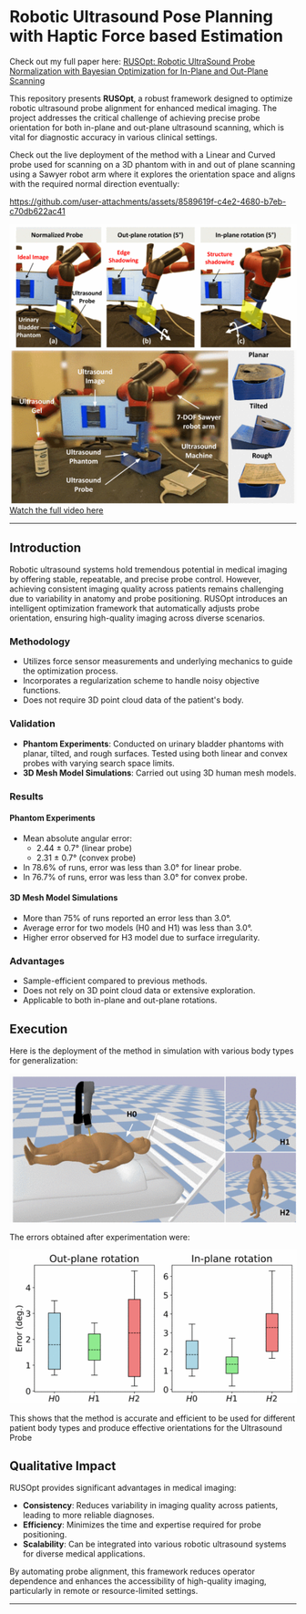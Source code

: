 # Robotic Ultrasound Pose Planning with Haptic Force based Estimation


Check out my full paper here: [RUSOpt: Robotic UltraSound Probe Normalization with Bayesian Optimization for In-Plane and Out-Plane Scanning](https://ieeexplore.ieee.org/document/10260479)

This repository presents **RUSOpt**, a robust framework designed to optimize robotic ultrasound probe alignment for enhanced medical imaging. The project addresses the critical challenge of achieving precise probe orientation for both in-plane and out-plane ultrasound scanning, which is vital for diagnostic accuracy in various clinical settings.

Check out the live deployment of the method with a Linear and Curved probe used for scanning on a 3D phantom with in and out of plane scanning using a Sawyer robot arm where it explores the orientation space and aligns with the required normal direction eventually:

https://github.com/user-attachments/assets/8589619f-c4e2-4680-b7eb-c70db622ac41


![Alt text](images/sAWYER.gif)  ![Alt text](images/S2.gif)  
[Watch the full video here](https://www.youtube.com/embed/xbtTtxrgqpg?si=LPJ7glAaOsSpCTO1)



---

## Introduction

Robotic ultrasound systems hold tremendous potential in medical imaging by offering stable, repeatable, and precise probe control. However, achieving consistent imaging quality across patients remains challenging due to variability in anatomy and probe positioning. RUSOpt introduces an intelligent optimization framework that automatically adjusts probe orientation, ensuring high-quality imaging across diverse scenarios.


### Methodology
- Utilizes force sensor measurements and underlying mechanics to guide the optimization process.
- Incorporates a regularization scheme to handle noisy objective functions.
- Does not require 3D point cloud data of the patient's body.

### Validation
- **Phantom Experiments**: Conducted on urinary bladder phantoms with planar, tilted, and rough surfaces. Tested using both linear and convex probes with varying search space limits.
- **3D Mesh Model Simulations**: Carried out using 3D human mesh models.

### Results

#### Phantom Experiments
- Mean absolute angular error:
  - 2.44 ± 0.7° (linear probe)
  - 2.31 ± 0.7° (convex probe)
- In 78.6% of runs, error was less than 3.0° for linear probe.
- In 76.7% of runs, error was less than 3.0° for convex probe.

#### 3D Mesh Model Simulations
- More than 75% of runs reported an error less than 3.0°.
- Average error for two models (H0 and H1) was less than 3.0°.
- Higher error observed for H3 model due to surface irregularity.

### Advantages
- Sample-efficient compared to previous methods.
- Does not rely on 3D point cloud data or extensive exploration.
- Applicable to both in-plane and out-plane rotations.
## Execution
Here is the deployment of the method in simulation with various body types for generalization:

![Alt text](images/SIM.gif) 

The errors obtained after experimentation were:

![Alt text](images/ERROR.gif)  

This shows that the method is accurate and efficient to be used for different patient body types and produce effective orientations for the Ultrasound Probe

## Qualitative Impact

RUSOpt provides significant advantages in medical imaging:
- **Consistency**: Reduces variability in imaging quality across patients, leading to more reliable diagnoses.
- **Efficiency**: Minimizes the time and expertise required for probe positioning.
- **Scalability**: Can be integrated into various robotic ultrasound systems for diverse medical applications.

By automating probe alignment, this framework reduces operator dependence and enhances the accessibility of high-quality imaging, particularly in remote or resource-limited settings.

---

